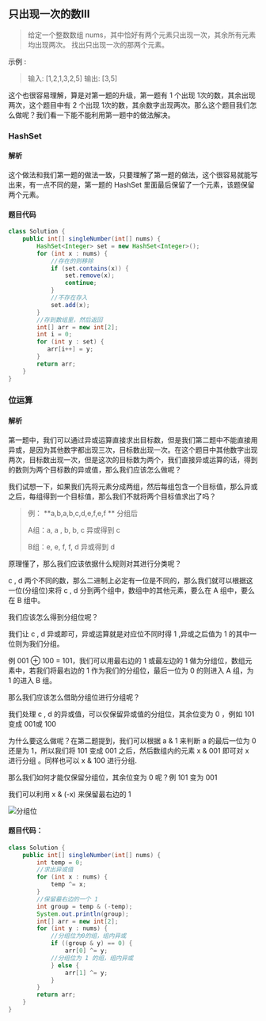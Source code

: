 ## 只出现一次的数Ⅲ

> 给定一个整数数组 nums，其中恰好有两个元素只出现一次，其余所有元素均出现两次。 找出只出现一次的那两个元素。

示例 :

> 输入: [1,2,1,3,2,5]
> 输出: [3,5]

这个也很容易理解，算是对第一题的升级，第一题有 1 个出现 1次的数，其余出现两次，这个题目中有 2 个出现 1次的数，其余数字出现两次。那么这个题目我们怎么做呢？我们看一下能不能利用第一题中的做法解决。

### HashSet

#### 解析

这个做法和我们第一题的做法一致，只要理解了第一题的做法，这个很容易就能写出来，有一点不同的是，第一题的 HashSet 里面最后保留了一个元素，该题保留两个元素。

#### 题目代码

```java
class Solution {
    public int[] singleNumber(int[] nums) {
        HashSet<Integer> set = new HashSet<Integer>();
        for (int x : nums) {
            //存在的则移除
            if (set.contains(x)) {
                set.remove(x);
                continue;
            }
            //不存在存入
            set.add(x);
        }
        //存到数组里，然后返回
        int[] arr = new int[2];
        int i = 0;
        for (int y : set) {
           arr[i++] = y; 
        }
        return arr;
    }
}
```

### 位运算

#### 解析

第一题中，我们可以通过异或运算直接求出目标数，但是我们第二题中不能直接用异或，是因为其他数字都出现三次，目标数出现一次。在这个题目中其他数字出现两次，目标数出现一次，但是这次的目标数为两个，我们直接异或运算的话，得到的数则为两个目标数的异或值，那么我们应该怎么做呢？

我们试想一下，如果我们先将元素分成两组，然后每组包含一个目标值，那么异或之后，每组得到一个目标值，那么我们不就将两个目标值求出了吗？

> 例： **a,b,a,b,c,d,e,f,e,f **      分组后
>
> A组：a, a , b, b, c     异或得到 c
>
> B组：e, e,  f,  f,  d     异或得到 d

原理懂了，那么我们应该依据什么规则对其进行分类呢？

c , d  两个不同的数，那么二进制上必定有一位是不同的，那么我们就可以根据这一位(分组位)来将 c , d 分到两个组中，数组中的其他元素，要么在 A 组中，要么在 B 组中。

我们应该怎么得到分组位呢？

我们让 c , d 异或即可，异或运算就是对应位不同时得 1 ,异或之后值为 1 的其中一位则为我们分组。

例 001 ⊕  100 = 101，我们可以用最右边的 1 或最左边的 1 做为分组位，数组元素中，若我们将最右边的 1 作为我们的分组位，最后一位为 0 的则进入 A 组，为 1 的进入 B 组。

那么我们应该怎么借助分组位进行分组呢？

我们处理 c , d 的异或值，可以仅保留异或值的分组位，其余位变为 0 ，例如 101 变成 001或 100 

为什么要这么做呢？在第二题提到，我们可以根据 a & 1 来判断 a 的最后一位为 0 还是为 1，所以我们将 101 变成 001 之后，然后数组内的元素  x & 001  即可对 x 进行分组 。同样也可以 x & 100 进行分组.

那么我们如何才能仅保留分组位，其余位变为 0 呢？例 101 变为 001

我们可以利用 x & (-x) 来保留最右边的 1  

![分组位](https://cdn.jsdelivr.net/gh/tan45du/tan45du.github.io.photo@master/photo/分组位.25gbi25kv7c0.png)

#### 题目代码：

```java
class Solution {
    public int[] singleNumber(int[] nums) {
        int temp = 0;
        //求出异或值
        for (int x : nums) {
            temp ^= x;
        }
        //保留最右边的一个 1
        int group = temp & (-temp);
        System.out.println(group);
        int[] arr = new int[2];
        for (int y : nums) { 
            //分组位为0的组，组内异或
            if ((group & y) == 0) {
                arr[0] ^= y;
            //分组位为 1 的组，组内异或   
            } else {
                arr[1] ^= y;
            }
        }
        return arr;
    }
}
```


